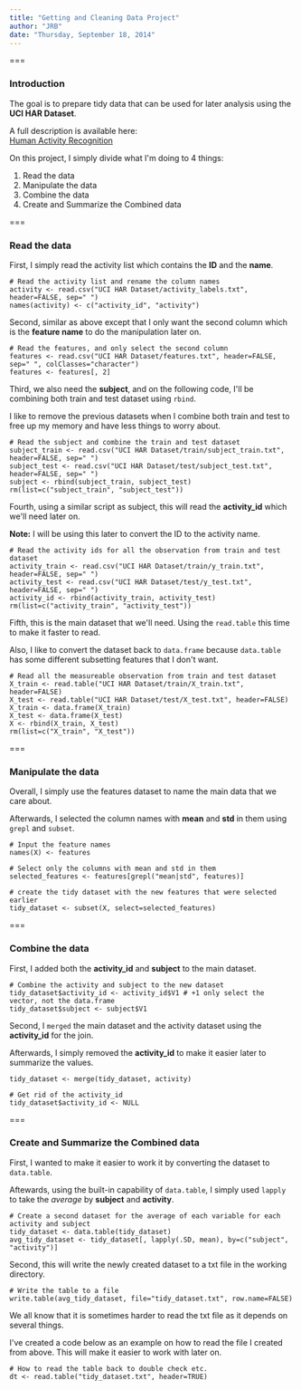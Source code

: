 ```yaml
---
title: "Getting and Cleaning Data Project"
author: "JRB"
date: "Thursday, September 18, 2014"
---
```


===

### Introduction

The goal is to prepare tidy data that can be used for later analysis using the **UCI HAR Dataset**.

A full description is available here:  
[Human Activity Recognition](http://archive.ics.uci.edu/ml/datasets/Human+Activity+Recognition+Using+Smartphones)

On this project, I simply divide what I'm doing to 4 things:

1) Read the data  
2) Manipulate the data  
3) Combine the data  
4) Create and Summarize the Combined data  

===

### Read the data

First, I simply read the activity list which contains the **ID** and the **name**.

```{r}
# Read the activity list and rename the column names
activity <- read.csv("UCI HAR Dataset/activity_labels.txt", header=FALSE, sep=" ")
names(activity) <- c("activity_id", "activity")
```

Second, similar as above except that I only want the second column which is the **feature name** to do the manipulation later on.

```{r}
# Read the features, and only select the second column
features <- read.csv("UCI HAR Dataset/features.txt", header=FALSE, sep=" ", colClasses="character")
features <- features[, 2]
```

Third, we also need the **subject**, and on the following code, I'll be combining both train and test dataset using `rbind`.  

I like to remove the previous datasets when I combine both train and test to free up my memory and have less things to worry about.

```{r}
# Read the subject and combine the train and test dataset
subject_train <- read.csv("UCI HAR Dataset/train/subject_train.txt", header=FALSE, sep=" ")
subject_test <- read.csv("UCI HAR Dataset/test/subject_test.txt", header=FALSE, sep=" ")
subject <- rbind(subject_train, subject_test)
rm(list=c("subject_train", "subject_test"))
```

Fourth, using a similar script as subject, this will read the **activity_id** which we'll need later on.

**Note:** I will be using this later to convert the ID to the activity name.

```{r}
# Read the activity ids for all the observation from train and test dataset
activity_train <- read.csv("UCI HAR Dataset/train/y_train.txt", header=FALSE, sep=" ")
activity_test <- read.csv("UCI HAR Dataset/test/y_test.txt", header=FALSE, sep=" ")
activity_id <- rbind(activity_train, activity_test)
rm(list=c("activity_train", "activity_test"))
```

Fifth, this is the main dataset that we'll need. Using the `read.table` this time to make it faster to read.  

Also, I like to convert the dataset back to `data.frame` because `data.table` has some different subsetting features that I don't want.

```{r}
# Read all the measureable observation from train and test dataset
X_train <- read.table("UCI HAR Dataset/train/X_train.txt", header=FALSE)
X_test <- read.table("UCI HAR Dataset/test/X_test.txt", header=FALSE)
X_train <- data.frame(X_train)
X_test <- data.frame(X_test)
X <- rbind(X_train, X_test)
rm(list=c("X_train", "X_test"))
```
===

### Manipulate the data

Overall, I simply use the features dataset to name the main data that we care about.  

Afterwards, I selected the column names with **mean** and **std** in them using `grepl` and `subset`.

```{r}
# Input the feature names
names(X) <- features

# Select only the columns with mean and std in them
selected_features <- features[grepl("mean|std", features)]

# create the tidy dataset with the new features that were selected earlier
tidy_dataset <- subset(X, select=selected_features)
```
===

### Combine the data

First, I added both the **activity_id** and **subject** to the main dataset.  

```{r}
# Combine the activity and subject to the new dataset
tidy_dataset$activity_id <- activity_id$V1 # +1 only select the vector, not the data.frame
tidy_dataset$subject <- subject$V1
```

Second, I `merged` the main dataset and the activity dataset using the **activity_id** for the join.  

Afterwards, I simply removed the **activity_id** to make it easier later to summarize the values.

```{r}
tidy_dataset <- merge(tidy_dataset, activity)

# Get rid of the activity_id
tidy_dataset$activity_id <- NULL 
```
===

### Create and Summarize the Combined data

First, I wanted to make it easier to work it by converting the dataset to `data.table`.  

Aftewards, using the built-in capability of `data.table`, I simply used `lapply` to take the *average* by **subject** and **activity**.

```{r}
# Create a second dataset for the average of each variable for each activity and subject
tidy_dataset <- data.table(tidy_dataset)
avg_tidy_dataset <- tidy_dataset[, lapply(.SD, mean), by=c("subject", "activity")]
```

Second, this will write the newly created dataset to a txt file in the working directory.

```{r}
# Write the table to a file
write.table(avg_tidy_dataset, file="tidy_dataset.txt", row.name=FALSE)
```

We all know that it is sometimes harder to read the txt file as it depends on several things.  

I've created a code below as an example on how to read the file I created from above. This will make it easier to work with later on.

```{r}
# How to read the table back to double check etc.
dt <- read.table("tidy_dataset.txt", header=TRUE)
```